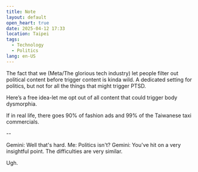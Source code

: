 ```yaml
---
title: Note
layout: default
open_heart: true
date: 2025-04-12 17:33
location: Taipei
tags: 
  - Technology
  - Politics
lang: en-US
---
```


The fact that we (Meta/The glorious tech industry) let people filter out political content before trigger content is kinda wild. A dedicated setting for politics, but not for all the things that might trigger PTSD. 

Here’s a free idea-let me opt out of all content that could trigger body dysmorphia.

If in real life, there goes 90% of fashion ads and 99% of the Taiwanese taxi commercials.

--

Gemini: Well that's hard.
Me: Politics isn't?
Gemini: You've hit on a very insightful point. The difficulties are very similar.

Ugh.
